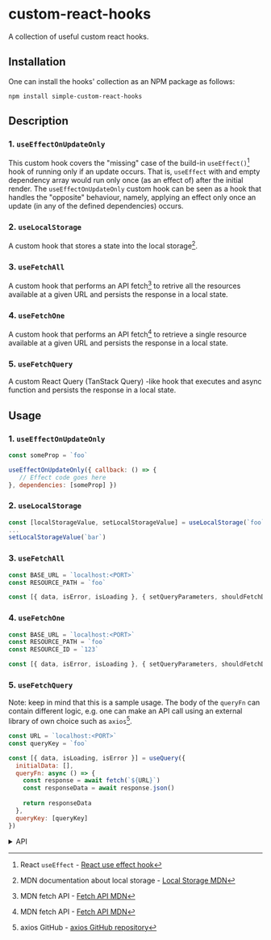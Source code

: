 # custom-react-hooks

A collection of useful custom react hooks.

## Installation

One can install the hooks' collection as an NPM package as follows:

```
npm install simple-custom-react-hooks
```

## Description

### 1. `useEffectOnUpdateOnly`

This custom hook covers the "missing" case of the build-in `useEffect()`[^1] hook of running only if an update occurs. That is, `useEffect` with and empty dependency array would run only once (as an effect of) after the initial render.
The `useEffectOnUpdateOnly` custom hook can be seen as a hook that handles the "opposite" behaviour, namely, applying an effect only once an update (in any of the defined dependencies) occurs.

### 2. `useLocalStorage`

A custom hook that stores a state into the local storage[^2].

### 3. `useFetchAll`

A custom hook that performs an API fetch[^3] to retrive all the resources available at a given URL and persists the response in a local state.

### 4. `useFetchOne`

A custom hook that performs an API fetch[^3] to retrieve a single resource available at a given URL and persists the response in a local state.

### 5. `useFetchQuery`

A custom React Query (TanStack Query) -like hook that executes and async function and persists the response in a local state. 

## Usage

### 1. `useEffectOnUpdateOnly`

```js
const someProp = `foo`

useEffectOnUpdateOnly({ callback: () => {
   // Effect code goes here
}, dependencies: [someProp] }) 
```

### 2. `useLocalStorage`

```js
const [localStorageValue, setLocalStorageValue] = useLocalStorage(`foo`)
...
setLocalStorageValue(`bar`)
```

### 3. `useFetchAll`

```js
const BASE_URL = `localhost:<PORT>`
const RESOURCE_PATH = `foo`

const [{ data, isError, isLoading }, { setQueryParameters, shouldFetchData }] = useFetchAll(BASE_URL}/${RESOURCE_PATH}`)
```
### 4. `useFetchOne`

```js
const BASE_URL = `localhost:<PORT>`
const RESOURCE_PATH = `foo`
const RESOURCE_ID = `123`

const [{ data, isError, isLoading }, { setQueryParameters, shouldFetchData }] = useFetchAll(BASE_URL}/${RESOURCE_PATH}/${RESOURCE_ID}`)
```

### 5. `useFetchQuery`
Note: keep in mind that this is a sample usage. The body of the `queryFn` can contain different logic, e.g. one can make an API call using an external library of own choice such as `axios`[^4].

```js
const URL = `localhost:<PORT>`
const queryKey = `foo`

const [{ data, isLoading, isError }] = useQuery({
  initialData: [], 
  queryFn: async () => {
    const response = await fetch(`${URL}`)
    const responseData = await response.json()
      
    return responseData
  }, 
  queryKey: [queryKey]
})
```

<details>
  <summary>API</summary>
  
  ### 1. useEffectOnUpdateOnly
  
  In the following `objArg: Args<T>` is used to describe the object that is passed to the hook.

  ```js
  type = Args<T> = {
    dependencies: Array<T>
    callback: () => void
  }
  ```

  #### `objArg.dependencies`
  Type: `Array<T>`

  The array on which the effect depends.

  #### `objArg.callback`
  Type: `() => void`

  The effect/function executed after an update in the dependency array occurs.

  ### 2. `useLocalStorage`
  
  #### `key`
  Type: `string`

  The identifier to which the value that is stored corresponds to.

  ### 3. `useFetchAll`

  #### `uri`
  Type: `string`

  #### `queryParams`
  Type: `QueryParams`

  Default value: `{ limit: 100 }: QueryParams`

  ```js
    type QueryParams = {
      limit: number
      page?: number
      sort?: Sort
    }

    type Sort = {
      sortOrder: SortOrderEnum
      sortField: string
    }

    enum SortOrderEnum {
      asc = `ASC`,
      DESC = `DESC`
    }
  ```

  #### `initialData`
  Type: `Array<T>`

  Default value: `[]`

  ### 4. `useFetchOne`

  #### `uri`
  Type: `string`

  #### `id`
  Type: `string`

  #### `initialData`
  Type: `object`
</details>

[^1]: React `useEffect` - [React use effect hook](https://react.dev/reference/react/useEffect)
[^2]: MDN documentation about local storage - [Local Storage MDN](https://developer.mozilla.org/en-US/docs/Web/API/Window/localStorage)
[^3]: MDN fetch API - [Fetch API MDN](https://developer.mozilla.org/en-US/docs/Web/API/Fetch_API)
[^4]: axios GitHub - [axios GitHub repository](https://github.com/axios/axios)
